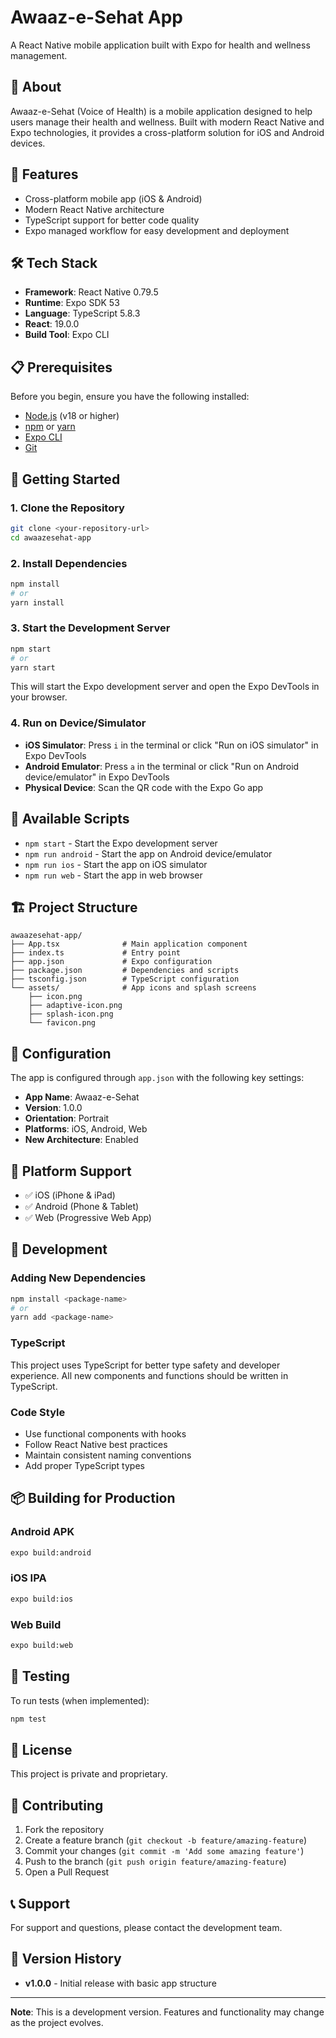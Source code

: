 # Awaaz-e-Sehat App

A React Native mobile application built with Expo for health and wellness management.

## 📱 About

Awaaz-e-Sehat (Voice of Health) is a mobile application designed to help users manage their health and wellness. Built with modern React Native and Expo technologies, it provides a cross-platform solution for iOS and Android devices.

## 🚀 Features

- Cross-platform mobile app (iOS & Android)
- Modern React Native architecture
- TypeScript support for better code quality
- Expo managed workflow for easy development and deployment

## 🛠️ Tech Stack

- **Framework**: React Native 0.79.5
- **Runtime**: Expo SDK 53
- **Language**: TypeScript 5.8.3
- **React**: 19.0.0
- **Build Tool**: Expo CLI

## 📋 Prerequisites

Before you begin, ensure you have the following installed:

- [Node.js](https://nodejs.org/) (v18 or higher)
- [npm](https://www.npmjs.com/) or [yarn](https://yarnpkg.com/)
- [Expo CLI](https://docs.expo.dev/get-started/installation/)
- [Git](https://git-scm.com/)

## 🚀 Getting Started

### 1. Clone the Repository

```bash
git clone <your-repository-url>
cd awaazesehat-app
```

### 2. Install Dependencies

```bash
npm install
# or
yarn install
```

### 3. Start the Development Server

```bash
npm start
# or
yarn start
```

This will start the Expo development server and open the Expo DevTools in your browser.

### 4. Run on Device/Simulator

- **iOS Simulator**: Press `i` in the terminal or click "Run on iOS simulator" in Expo DevTools
- **Android Emulator**: Press `a` in the terminal or click "Run on Android device/emulator" in Expo DevTools
- **Physical Device**: Scan the QR code with the Expo Go app

## 📱 Available Scripts

- `npm start` - Start the Expo development server
- `npm run android` - Start the app on Android device/emulator
- `npm run ios` - Start the app on iOS simulator
- `npm run web` - Start the app in web browser

## 🏗️ Project Structure

```
awaazesehat-app/
├── App.tsx              # Main application component
├── index.ts             # Entry point
├── app.json             # Expo configuration
├── package.json         # Dependencies and scripts
├── tsconfig.json        # TypeScript configuration
└── assets/              # App icons and splash screens
    ├── icon.png
    ├── adaptive-icon.png
    ├── splash-icon.png
    └── favicon.png
```

## 🔧 Configuration

The app is configured through `app.json` with the following key settings:

- **App Name**: Awaaz-e-Sehat
- **Version**: 1.0.0
- **Orientation**: Portrait
- **Platforms**: iOS, Android, Web
- **New Architecture**: Enabled

## 📱 Platform Support

- ✅ iOS (iPhone & iPad)
- ✅ Android (Phone & Tablet)
- ✅ Web (Progressive Web App)

## 🚀 Development

### Adding New Dependencies

```bash
npm install <package-name>
# or
yarn add <package-name>
```

### TypeScript

This project uses TypeScript for better type safety and developer experience. All new components and functions should be written in TypeScript.

### Code Style

- Use functional components with hooks
- Follow React Native best practices
- Maintain consistent naming conventions
- Add proper TypeScript types

## 📦 Building for Production

### Android APK

```bash
expo build:android
```

### iOS IPA

```bash
expo build:ios
```

### Web Build

```bash
expo build:web
```

## 🧪 Testing

To run tests (when implemented):

```bash
npm test
```

## 📄 License

This project is private and proprietary.

## 🤝 Contributing

1. Fork the repository
2. Create a feature branch (`git checkout -b feature/amazing-feature`)
3. Commit your changes (`git commit -m 'Add some amazing feature'`)
4. Push to the branch (`git push origin feature/amazing-feature`)
5. Open a Pull Request

## 📞 Support

For support and questions, please contact the development team.

## 🔄 Version History

- **v1.0.0** - Initial release with basic app structure

---

**Note**: This is a development version. Features and functionality may change as the project evolves.
